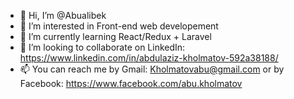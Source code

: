- 👋 Hi, I’m @Abualibek
- 👀 I’m interested in Front-end web developement
- 🌱 I’m currently learning React/Redux + Laravel
- 💞️ I’m looking to collaborate on LinkedIn: https://www.linkedin.com/in/abdulaziz-kholmatov-592a38188/
- 📫 You can reach me by Gmail: Kholmatovabu@gmail.com or by Facebook: https://www.facebook.com/abu.kholmatov

<!---
Abualibek/Abualibek is a ✨ special ✨ repository because its `README.md` (this file) appears on your GitHub profile.
You can click the Preview link to take a look at your changes.
--->
